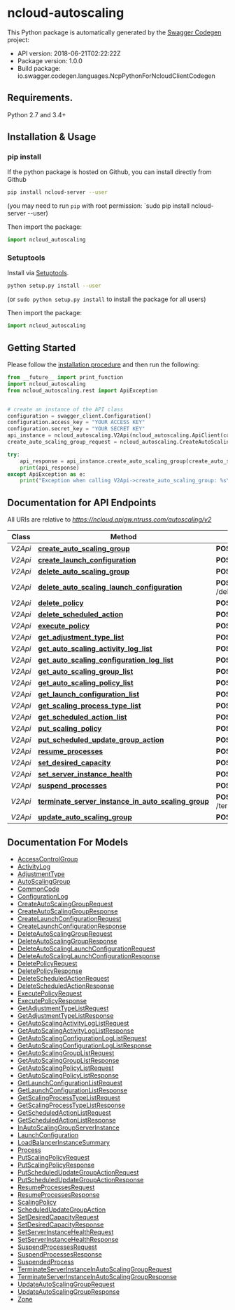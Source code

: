 # ncloud-autoscaling

This Python package is automatically generated by the [Swagger Codegen](https://github.com/swagger-api/swagger-codegen) project:

- API version: 2018-06-21T02:22:22Z
- Package version: 1.0.0
- Build package: io.swagger.codegen.languages.NcpPythonForNcloudClientCodegen

## Requirements.

Python 2.7 and 3.4+

## Installation & Usage
### pip install

If the python package is hosted on Github, you can install directly from Github

```sh
pip install ncloud-server --user
```
(you may need to run `pip` with root permission: `sudo pip install ncloud-server --user)

Then import the package:
```python
import ncloud_autoscaling 
```

### Setuptools

Install via [Setuptools](http://pypi.python.org/pypi/setuptools).

```sh
python setup.py install --user
```
(or `sudo python setup.py install` to install the package for all users)

Then import the package:
```python
import ncloud_autoscaling
```

## Getting Started

Please follow the [installation procedure](#installation--usage) and then run the following:

```python
from __future__ import print_function
import ncloud_autoscaling
from ncloud_autoscaling.rest import ApiException


# create an instance of the API class
configuration = swagger_client.Configuration()
configuration.access_key = "YOUR ACCESS KEY"
configuration.secret_key = "YOUR SECRET KEY"
api_instance = ncloud_autoscaling.V2Api(ncloud_autoscaling.ApiClient(configuration))
create_auto_scaling_group_request = ncloud_autoscaling.CreateAutoScalingGroupRequest() # CreateAutoScalingGroupRequest | createAutoScalingGroupRequest

try:
    api_response = api_instance.create_auto_scaling_group(create_auto_scaling_group_request)
    print(api_response)
except ApiException as e:
    print("Exception when calling V2Api->create_auto_scaling_group: %s\n" % e)

```

## Documentation for API Endpoints

All URIs are relative to *https://ncloud.apigw.ntruss.com/autoscaling/v2*

Class | Method | HTTP request | Description
------------ | ------------- | ------------- | -------------
*V2Api* | [**create_auto_scaling_group**](docs/V2Api.md#create_auto_scaling_group) | **POST** /createAutoScalingGroup | 
*V2Api* | [**create_launch_configuration**](docs/V2Api.md#create_launch_configuration) | **POST** /createLaunchConfiguration | 
*V2Api* | [**delete_auto_scaling_group**](docs/V2Api.md#delete_auto_scaling_group) | **POST** /deleteAutoScalingGroup | 
*V2Api* | [**delete_auto_scaling_launch_configuration**](docs/V2Api.md#delete_auto_scaling_launch_configuration) | **POST** /deleteAutoScalingLaunchConfiguration | 
*V2Api* | [**delete_policy**](docs/V2Api.md#delete_policy) | **POST** /deletePolicy | 
*V2Api* | [**delete_scheduled_action**](docs/V2Api.md#delete_scheduled_action) | **POST** /deleteScheduledAction | 
*V2Api* | [**execute_policy**](docs/V2Api.md#execute_policy) | **POST** /executePolicy | 
*V2Api* | [**get_adjustment_type_list**](docs/V2Api.md#get_adjustment_type_list) | **POST** /getAdjustmentTypeList | 
*V2Api* | [**get_auto_scaling_activity_log_list**](docs/V2Api.md#get_auto_scaling_activity_log_list) | **POST** /getAutoScalingActivityLogList | 
*V2Api* | [**get_auto_scaling_configuration_log_list**](docs/V2Api.md#get_auto_scaling_configuration_log_list) | **POST** /getAutoScalingConfigurationLogList | 
*V2Api* | [**get_auto_scaling_group_list**](docs/V2Api.md#get_auto_scaling_group_list) | **POST** /getAutoScalingGroupList | 
*V2Api* | [**get_auto_scaling_policy_list**](docs/V2Api.md#get_auto_scaling_policy_list) | **POST** /getAutoScalingPolicyList | 
*V2Api* | [**get_launch_configuration_list**](docs/V2Api.md#get_launch_configuration_list) | **POST** /getLaunchConfigurationList | 
*V2Api* | [**get_scaling_process_type_list**](docs/V2Api.md#get_scaling_process_type_list) | **POST** /getScalingProcessTypeList | 
*V2Api* | [**get_scheduled_action_list**](docs/V2Api.md#get_scheduled_action_list) | **POST** /getScheduledActionList | 
*V2Api* | [**put_scaling_policy**](docs/V2Api.md#put_scaling_policy) | **POST** /putScalingPolicy | 
*V2Api* | [**put_scheduled_update_group_action**](docs/V2Api.md#put_scheduled_update_group_action) | **POST** /putScheduledUpdateGroupAction | 
*V2Api* | [**resume_processes**](docs/V2Api.md#resume_processes) | **POST** /resumeProcesses | 
*V2Api* | [**set_desired_capacity**](docs/V2Api.md#set_desired_capacity) | **POST** /setDesiredCapacity | 
*V2Api* | [**set_server_instance_health**](docs/V2Api.md#set_server_instance_health) | **POST** /setServerInstanceHealth | 
*V2Api* | [**suspend_processes**](docs/V2Api.md#suspend_processes) | **POST** /suspendProcesses | 
*V2Api* | [**terminate_server_instance_in_auto_scaling_group**](docs/V2Api.md#terminate_server_instance_in_auto_scaling_group) | **POST** /terminateServerInstanceInAutoScalingGroup | 
*V2Api* | [**update_auto_scaling_group**](docs/V2Api.md#update_auto_scaling_group) | **POST** /updateAutoScalingGroup | 


## Documentation For Models

 - [AccessControlGroup](docs/AccessControlGroup.md)
 - [ActivityLog](docs/ActivityLog.md)
 - [AdjustmentType](docs/AdjustmentType.md)
 - [AutoScalingGroup](docs/AutoScalingGroup.md)
 - [CommonCode](docs/CommonCode.md)
 - [ConfigurationLog](docs/ConfigurationLog.md)
 - [CreateAutoScalingGroupRequest](docs/CreateAutoScalingGroupRequest.md)
 - [CreateAutoScalingGroupResponse](docs/CreateAutoScalingGroupResponse.md)
 - [CreateLaunchConfigurationRequest](docs/CreateLaunchConfigurationRequest.md)
 - [CreateLaunchConfigurationResponse](docs/CreateLaunchConfigurationResponse.md)
 - [DeleteAutoScalingGroupRequest](docs/DeleteAutoScalingGroupRequest.md)
 - [DeleteAutoScalingGroupResponse](docs/DeleteAutoScalingGroupResponse.md)
 - [DeleteAutoScalingLaunchConfigurationRequest](docs/DeleteAutoScalingLaunchConfigurationRequest.md)
 - [DeleteAutoScalingLaunchConfigurationResponse](docs/DeleteAutoScalingLaunchConfigurationResponse.md)
 - [DeletePolicyRequest](docs/DeletePolicyRequest.md)
 - [DeletePolicyResponse](docs/DeletePolicyResponse.md)
 - [DeleteScheduledActionRequest](docs/DeleteScheduledActionRequest.md)
 - [DeleteScheduledActionResponse](docs/DeleteScheduledActionResponse.md)
 - [ExecutePolicyRequest](docs/ExecutePolicyRequest.md)
 - [ExecutePolicyResponse](docs/ExecutePolicyResponse.md)
 - [GetAdjustmentTypeListRequest](docs/GetAdjustmentTypeListRequest.md)
 - [GetAdjustmentTypeListResponse](docs/GetAdjustmentTypeListResponse.md)
 - [GetAutoScalingActivityLogListRequest](docs/GetAutoScalingActivityLogListRequest.md)
 - [GetAutoScalingActivityLogListResponse](docs/GetAutoScalingActivityLogListResponse.md)
 - [GetAutoScalingConfigurationLogListRequest](docs/GetAutoScalingConfigurationLogListRequest.md)
 - [GetAutoScalingConfigurationLogListResponse](docs/GetAutoScalingConfigurationLogListResponse.md)
 - [GetAutoScalingGroupListRequest](docs/GetAutoScalingGroupListRequest.md)
 - [GetAutoScalingGroupListResponse](docs/GetAutoScalingGroupListResponse.md)
 - [GetAutoScalingPolicyListRequest](docs/GetAutoScalingPolicyListRequest.md)
 - [GetAutoScalingPolicyListResponse](docs/GetAutoScalingPolicyListResponse.md)
 - [GetLaunchConfigurationListRequest](docs/GetLaunchConfigurationListRequest.md)
 - [GetLaunchConfigurationListResponse](docs/GetLaunchConfigurationListResponse.md)
 - [GetScalingProcessTypeListRequest](docs/GetScalingProcessTypeListRequest.md)
 - [GetScalingProcessTypeListResponse](docs/GetScalingProcessTypeListResponse.md)
 - [GetScheduledActionListRequest](docs/GetScheduledActionListRequest.md)
 - [GetScheduledActionListResponse](docs/GetScheduledActionListResponse.md)
 - [InAutoScalingGroupServerInstance](docs/InAutoScalingGroupServerInstance.md)
 - [LaunchConfiguration](docs/LaunchConfiguration.md)
 - [LoadBalancerInstanceSummary](docs/LoadBalancerInstanceSummary.md)
 - [Process](docs/Process.md)
 - [PutScalingPolicyRequest](docs/PutScalingPolicyRequest.md)
 - [PutScalingPolicyResponse](docs/PutScalingPolicyResponse.md)
 - [PutScheduledUpdateGroupActionRequest](docs/PutScheduledUpdateGroupActionRequest.md)
 - [PutScheduledUpdateGroupActionResponse](docs/PutScheduledUpdateGroupActionResponse.md)
 - [ResumeProcessesRequest](docs/ResumeProcessesRequest.md)
 - [ResumeProcessesResponse](docs/ResumeProcessesResponse.md)
 - [ScalingPolicy](docs/ScalingPolicy.md)
 - [ScheduledUpdateGroupAction](docs/ScheduledUpdateGroupAction.md)
 - [SetDesiredCapacityRequest](docs/SetDesiredCapacityRequest.md)
 - [SetDesiredCapacityResponse](docs/SetDesiredCapacityResponse.md)
 - [SetServerInstanceHealthRequest](docs/SetServerInstanceHealthRequest.md)
 - [SetServerInstanceHealthResponse](docs/SetServerInstanceHealthResponse.md)
 - [SuspendProcessesRequest](docs/SuspendProcessesRequest.md)
 - [SuspendProcessesResponse](docs/SuspendProcessesResponse.md)
 - [SuspendedProcess](docs/SuspendedProcess.md)
 - [TerminateServerInstanceInAutoScalingGroupRequest](docs/TerminateServerInstanceInAutoScalingGroupRequest.md)
 - [TerminateServerInstanceInAutoScalingGroupResponse](docs/TerminateServerInstanceInAutoScalingGroupResponse.md)
 - [UpdateAutoScalingGroupRequest](docs/UpdateAutoScalingGroupRequest.md)
 - [UpdateAutoScalingGroupResponse](docs/UpdateAutoScalingGroupResponse.md)
 - [Zone](docs/Zone.md)

